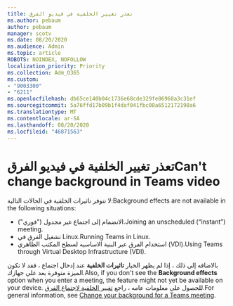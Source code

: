 ```yaml
---
title: تعذر تغيير الخلفية في فيديو الفرق
ms.author: pebaum
author: pebaum
manager: scotv
ms.date: 08/20/2020
ms.audience: Admin
ms.topic: article
ROBOTS: NOINDEX, NOFOLLOW
localization_priority: Priority
ms.collection: Adm_O365
ms.custom:
- "9003300"
- "6211"
ms.openlocfilehash: db65ce140b04c1736e68cde329fe06968a3c31ef
ms.sourcegitcommit: 5a76ffd17b09b1f4daf041fbc08a6512172198a6
ms.translationtype: MT
ms.contentlocale: ar-SA
ms.lasthandoff: 08/20/2020
ms.locfileid: "46871563"
---
```

# <a name="cant-change-background-in-teams-video"></a><span data-ttu-id="00723-102">تعذر تغيير الخلفية في فيديو الفرق</span><span class="sxs-lookup"><span data-stu-id="00723-102">Can't change background in Teams video</span></span>

<span data-ttu-id="00723-103">لا تتوفر تاثيرات الخلفية في الحالات التالية:</span><span class="sxs-lookup"><span data-stu-id="00723-103">Background effects are not available in the following situations:</span></span>

- <span data-ttu-id="00723-104">الانضمام إلى اجتماع غير مجدول ("فوري").</span><span class="sxs-lookup"><span data-stu-id="00723-104">Joining an unscheduled (“instant”) meeting.</span></span>
- <span data-ttu-id="00723-105">تشغيل الفرق في Linux.</span><span class="sxs-lookup"><span data-stu-id="00723-105">Running Teams in Linux.</span></span>
- <span data-ttu-id="00723-106">استخدام الفرق عبر البنية الاساسيه لسطح المكتب الظاهري (VDI).</span><span class="sxs-lookup"><span data-stu-id="00723-106">Using Teams through Virtual Desktop Infrastructure (VDI).</span></span>

<span data-ttu-id="00723-107">بالاضافه إلى ذلك ، إذا لم يظهر الخيار **تاثيرات الخلفية** عند إدخال اجتماع ، فقد لا تكون الميزة متوفرة بعد علي جهازك.</span><span class="sxs-lookup"><span data-stu-id="00723-107">Also, if you don't see the **Background effects** option when you enter a meeting, the feature might not yet be available on your device.</span></span> <span data-ttu-id="00723-108">للحصول علي معلومات عامه ، راجع [تغيير الخلفية لاجتماع الفرق](https://support.microsoft.com/office/change-your-background-for-a-teams-meeting-f77a2381-443a-499d-825e-509a140f4780).</span><span class="sxs-lookup"><span data-stu-id="00723-108">For general information, see [Change your background for a Teams meeting](https://support.microsoft.com/office/change-your-background-for-a-teams-meeting-f77a2381-443a-499d-825e-509a140f4780).</span></span>